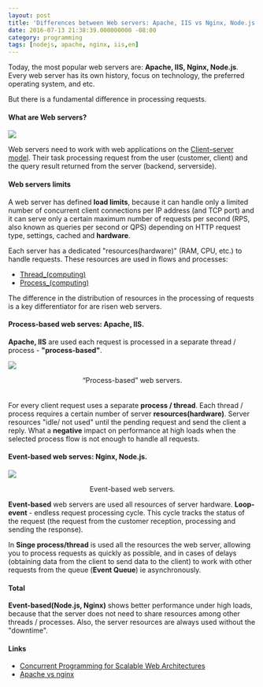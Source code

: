 ```yaml
---
layout: post
title: 'Differences between Web servers: Apache, IIS vs Nginx, Node.js'
date: 2016-07-13 21:38:39.000000000 -08:00
category: programming
tags: [nodejs, apache, nginx, iis,en]
---
```

Today, the most popular web servers are: **Apache, IIS, Nginx, Node.js**. Every web server has its own history, focus on technology, the preferred operating system, and etc.

But there is a fundamental difference in processing requests.

#### What are Web servers?

![](../../../../assets/img/Client-server-model.svg.png)

Web servers need to work with web applications on the [Client–server model]. Their task processing request from the user (customer, client) and the query result returned from the server (backend, serverside).

#### Web servers limits

A web server has defined <b>load limits</b>, because it can handle only a limited number of concurrent client connections per IP address (and TCP port) and it can serve only a certain maximum number of requests per second (RPS, also known as queries per second or QPS) depending on HTTP request type, settings, cached and <b>hardware</b>.

Each server has a dedicated "resources(hardware)" (RAM, CPU, etc.) to handle requests. These resources are used in flows and processes:

-   [Thread\_(computing)]
-   [Process\_(computing)]

The difference in the distribution of resources in the processing of requests is a key differentiator for are risen web servers.

  [Client–server model]: http://en.wikipedia.org/wiki/Client%E2%80%93server_model
  [Thread\_(computing)]: http://en.wikipedia.org/wiki/Thread_(computing)
  [Process\_(computing)]: http://en.wikipedia.org/wiki/Process_(computing)

#### Process-based web serves: Apache, IIS.

<b>Apache, IIS</b> are used each request is processed in a separate thread / process - <b>"process-based"</b>.

![](../../../../assets/img/process-based-server-2.png)
<center>
“Process-based” web servers.
</center>

<br>
<br>
For every client request uses a separate <b>process / thread</b>. Each thread / process requires a certain number of server <b>resources(hardware)</b>. Server resources "idle/ not used" until the pending request and send the client a reply. What a <b>negative</b> impact on performance at high loads when the selected process flow is not enough to handle all requests.

#### Event-based web serves: Nginx, Node.js.

![](../../../../assets/img/event-based-server-3.png)
<center>
Event-based web servers.
</center>

**Event-based** web servers are used all resources of server hardware.
**Loop-event** - endless request processing cycle. This cycle tracks the status of the request (the request from the customer reception, processing and sending the response).

In **Singe process/thread** is used all the resources the web server, allowing you to process requests as quickly as possible, and in cases of delays (obtaining data from the client to send data to the client) to work with other requests from the queue (<b>Event Queue</b>) ie asynchronously.

#### Total

**Event-based(Node.js, Nginx)** shows better performance under high loads, because that the server does not need to share resources among other threads / processes. Also, the server resources are always used without the "downtime".

#### Links

-   [Concurrent Programming for Scalable Web Architectures]
-   [Apache vs nginx]

  [Concurrent Programming for Scalable Web Architectures]: http://berb.github.io/diploma-thesis/original/042_serverarch.html#42
  [Apache vs nginx]: http://www.wikivs.com/wiki/apache_vs_nginx